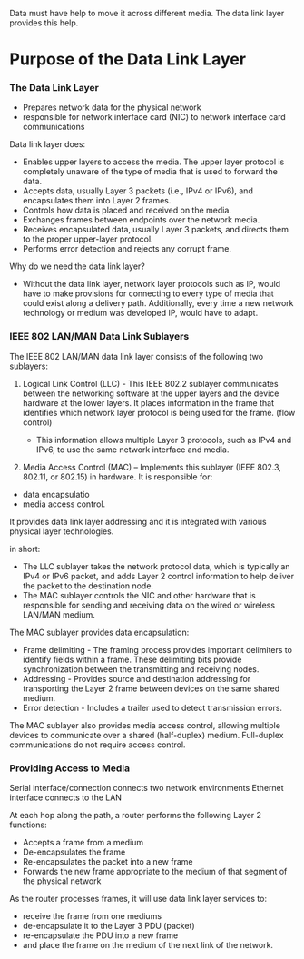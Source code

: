 Data must have help to move it across different media. The data link layer provides this help.

# Purpose of the Data Link Layer

### The Data Link Layer

- Prepares network data for the physical network
- responsible for network interface card (NIC) to network interface card communications

Data link layer does:
- Enables upper layers to access the media. The upper layer protocol is completely unaware of the type of media that is used to forward the data.
- Accepts data, usually Layer 3 packets (i.e., IPv4 or IPv6), and encapsulates them into Layer 2 frames.
- Controls how data is placed and received on the media.
- Exchanges frames between endpoints over the network media.
- Receives encapsulated data, usually Layer 3 packets, and directs them to the proper upper-layer protocol.
- Performs error detection and rejects any corrupt frame.

Why do we need the data link layer?
- Without the data link layer, network layer protocols such as IP, would have to make provisions for connecting to every type of media that could exist along a delivery path. Additionally, every time a new network technology or medium was developed IP, would have to adapt.

### IEEE 802 LAN/MAN Data Link Sublayers

The IEEE 802 LAN/MAN data link layer consists of the following two sublayers:

1. Logical Link Control (LLC) - This IEEE 802.2 sublayer communicates between the networking software at the upper layers and the device hardware at the lower layers. It places information in the frame that identifies which network layer protocol is being used for the frame. (flow control)
    - This information allows multiple Layer 3 protocols, such as IPv4 and IPv6, to use the same network interface and media.

2. Media Access Control (MAC) – Implements this sublayer (IEEE 802.3, 802.11, or 802.15) in hardware. It is responsible for:
- data encapsulatio
- media access control. 

It provides data link layer addressing and it is integrated with various physical layer technologies.

in short:
- The LLC sublayer takes the network protocol data, which is typically an IPv4 or IPv6 packet, and adds Layer 2 control information to help deliver the packet to the destination node. 
- The MAC sublayer controls the NIC and other hardware that is responsible for sending and receiving data on the wired or wireless LAN/MAN medium.

The MAC sublayer provides data encapsulation:
- Frame delimiting - The framing process provides important delimiters to identify fields within a frame. These delimiting bits provide synchronization between the transmitting and receiving nodes.
- Addressing - Provides source and destination addressing for transporting the Layer 2 frame between devices on the same shared medium.
- Error detection - Includes a trailer used to detect transmission errors.

The MAC sublayer also provides media access control, allowing multiple devices to communicate over a shared (half-duplex) medium. Full-duplex communications do not require access control.

### Providing Access to Media

Serial interface/connection connects two network environments
Ethernet interface connects to the LAN

At each hop along the path, a router performs the following Layer 2 functions:
- Accepts a frame from a medium
- De-encapsulates the frame
- Re-encapsulates the packet into a new frame
- Forwards the new frame appropriate to the medium of that segment of the physical network

As the router processes frames, it will use data link layer services to:
- receive the frame from one mediums
- de-encapsulate it to the Layer 3 PDU (packet)
- re-encapsulate the PDU into a new frame
- and place the frame on the medium of the next link of the network.